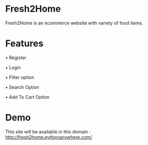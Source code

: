 # Fresh2Home

Fresh2Home is an ecommerce website with variety of food items.

# Features 

•	Register

•	Login

•	Filter option

•	Search Option

•	Add To Cart Option


# Demo
This site will be available in this domain : http://fresh2home.pythonanywhere.com/
